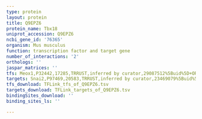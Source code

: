 ```yaml
---
type: protein
layout: protein
title: Q9EPZ6
protein_name: Tbx18
uniprot_accession: Q9EPZ6
ncbi_gene_id: '76365'
organism: Mus musculus
function: transcription factor and target gene
number_of_interactions: '2'
orthologs: ''
jaspar_matrices: ''
tfs: Meox1,P32442,17285,TRRUST,inferred by curator,29087512%5Buid%5D+OR+19520072%5Buid%5D,Yes
targets: Snai2,P97469,20583,TRRUST,inferred by curator,23469079%5Buid%5D+OR+29087512%5Buid%5D,Yes
tfs_download: TFLink_tfs_of_Q9EPZ6.tsv
targets_download: TFLink_targets_of_Q9EPZ6.tsv
bindingSites_download: ''
binding_sites_ls: ''

---
```

